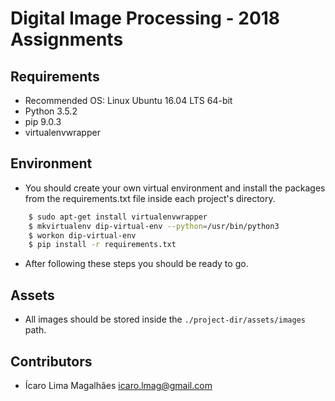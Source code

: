# Digital Image Processing - 2018 Assignments

## Requirements

- Recommended OS: Linux Ubuntu 16.04 LTS 64-bit
- Python 3.5.2
- pip 9.0.3
- virtualenvwrapper

## Environment

- You should create your own virtual environment and install the packages from the requirements.txt file inside each project's directory.

```sh
    $ sudo apt-get install virtualenvwrapper
    $ mkvirtualenv dip-virtual-env --python=/usr/bin/python3
    $ workon dip-virtual-env
    $ pip install -r requirements.txt
```

- After following these steps you should be ready to go.

## Assets

- All images should be stored inside the `./project-dir/assets/images` path.

## Contributors

* Ícaro Lima Magalhães <icaro.lmag@gmail.com>
